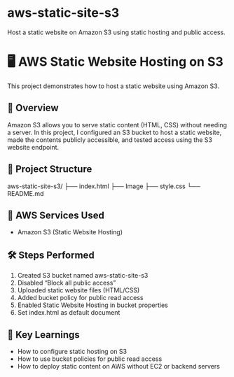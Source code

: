 # aws-static-site-s3
Host a static website on Amazon S3 using static hosting and public access.

# 🖥️ AWS Static Website Hosting on S3

This project demonstrates how to host a static website using Amazon S3.

## 📌 Overview

Amazon S3 allows you to serve static content (HTML, CSS) without needing a server. In this project, I configured an S3 bucket to host a static website, made the contents publicly accessible, and tested access using the S3 website endpoint.

## 📁 Project Structure
aws-static-site-s3/
├── index.html
├── Image
├── style.css
└── README.md

## 🚀 AWS Services Used

- Amazon S3 (Static Website Hosting)

## 🛠️ Steps Performed

1. Created S3 bucket named aws-static-site-s3
2. Disabled “Block all public access”
3. Uploaded static website files (HTML/CSS)
4. Added bucket policy for public read access
5. Enabled Static Website Hosting in bucket properties
6. Set index.html as default document

## 🧠 Key Learnings

- How to configure static hosting on S3
- How to use bucket policies for public read access
- How to deploy static content on AWS without EC2 or backend servers
